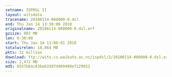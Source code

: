 ```yaml
---
setname: ISPDSL II
layout: witsdata
tracename: 20100114-000000-0.dsl
end: Thu Jan 14 13:30:00 2010
originalname: 20100114-000000-0.dsl.erf
gzsize: 982 MB
len: 0:30:00
start: Thu Jan 14 13:00:01 2010
totalwirelen: 18,864 MB
pkts: 32 million
download: ftp://wits.cs.waikato.ac.nz/ispdsl/2/20100114-000000-0.dsl.erf.gz
size: 2,472 MB
md5: 6557bbac83be63307d409498ef229652
---
```

